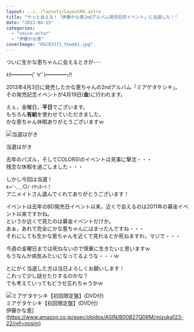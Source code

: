 ```yaml
---
layout: ../../layouts/LayoutMd.astro
title: "やっと会える！「伊藤かな恵2ndアルバム発売記念イベント」に当選した！"
date: "2013-04-15"
categories: 
  - "voice-actor"
  - "伊藤かな恵"
coverImage: "DSC03371_thumb1.jpg"
---
```


ついに生かな恵ちゃんに会えるときが･･･

ｷﾀ━━━━(ﾟ∀ﾟ)━━━━ｯ!!

2013年4月3日に発売したかな恵ちゃんの2ndアルバム「ミアゲタケシキ」。  
その発売記念イベントが4月19日(**金**)に行われます。

えぇ，金曜日，**平日**でございます。  
もちろん**有給**を使わせていただきました。  
かな恵ちゃん休暇ありがとうございますｗ

![当選はがき](/archive/images/DSC03371_thumb.jpg "当選はがき")
  
当選はがき

去年のパズル，そしてCOLORS!のイベントは見事に撃沈・・・  
残念な休暇を過ごしました・・・

しかし今回は当選！  
ε=＼＿○ﾉ ｲﾔｯﾎｰｩ！  
アニメイトさん選んでくれてありがとうございます！

イベントは去年のBD発売日イベント以来，近くで会えるのは2011年の募金イベント以来ですかね。  
というか近くで見たのは募金イベントだけか。  
あぁ，あれで完全にかな恵ちゃんにはまったんですね・・・  
それにしても生かな恵ちゃんを近くで見れるとか死ねますわ，マジで・・・

今週の金曜日までは死ねないので慎重に生きたいと思いますｗ  
もうなんか病気みたいになってるような・・・ｗ

とにかく当選した方は当日よろしくお願いします！  
これって少し話せたりするのかな？  
でも考えていってもどうせ忘れちゃうかｗ

![ミアゲタケシキ【初回限定盤】(DVD付)](/archive/images/41fTZ7UpCbL._SL160_.jpg)  
ミアゲタケシキ【初回限定盤】(DVD付)  
伊藤かな恵](https://www.amazon.co.jp/exec/obidos/ASIN/B00B27Q0RM/mizuka123-22/ref=nosim)
